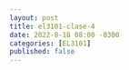 ```yaml
---
layout: post
title: el3101-clase-4
date: 2022-8-18 08:00 -0300
categories: [EL3101]
published: false
---
```


